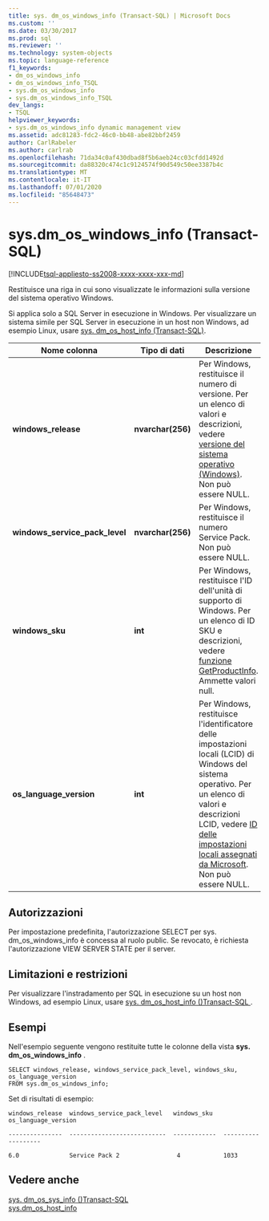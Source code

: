 ```yaml
---
title: sys. dm_os_windows_info (Transact-SQL) | Microsoft Docs
ms.custom: ''
ms.date: 03/30/2017
ms.prod: sql
ms.reviewer: ''
ms.technology: system-objects
ms.topic: language-reference
f1_keywords:
- dm_os_windows_info
- dm_os_windows_info_TSQL
- sys.dm_os_windows_info
- sys.dm_os_windows_info_TSQL
dev_langs:
- TSQL
helpviewer_keywords:
- sys.dm_os_windows_info dynamic management view
ms.assetid: adc81283-fdc2-46c0-bb48-abe82bbf2459
author: CarlRabeler
ms.author: carlrab
ms.openlocfilehash: 71da34c0af430dbad8f5b6aeb24cc03cfdd1492d
ms.sourcegitcommit: da88320c474c1c9124574f90d549c50ee3387b4c
ms.translationtype: MT
ms.contentlocale: it-IT
ms.lasthandoff: 07/01/2020
ms.locfileid: "85648473"
---
```

# <a name="sysdm_os_windows_info-transact-sql"></a>sys.dm_os_windows_info (Transact-SQL)
[!INCLUDE[tsql-appliesto-ss2008-xxxx-xxxx-xxx-md](../../includes/applies-to-version/sqlserver.md)]

  Restituisce una riga in cui sono visualizzate le informazioni sulla versione del sistema operativo Windows.  
  
  Si applica solo a SQL Server in esecuzione in Windows. Per visualizzare un sistema simile per SQL Server in esecuzione in un host non Windows, ad esempio Linux, usare [sys. dm_os_host_info &#40;Transact-SQL&#41;](~/relational-databases/system-dynamic-management-views/sys-dm-os-host-info-transact-sql.md). 
  
|Nome colonna|Tipo di dati|Descrizione|  
|-----------------|---------------|-----------------|  
|**windows_release**|**nvarchar(256)**|Per Windows, restituisce il numero di versione. Per un elenco di valori e descrizioni, vedere [versione del sistema operativo (Windows)](/windows/desktop/SysInfo/operating-system-version). Non può essere NULL.|  
|**windows_service_pack_level**|**nvarchar(256)**| Per Windows, restituisce il numero Service Pack. Non può essere NULL. |  
|**windows_sku**|**int**|Per Windows, restituisce l'ID dell'unità di supporto di Windows. Per un elenco di ID SKU e descrizioni, vedere [funzione GetProductInfo](https://msdn.microsoft.com/library/ms724358.aspx). Ammette valori null. |  
|**os_language_version**|**int**| Per Windows, restituisce l'identificatore delle impostazioni locali (LCID) di Windows del sistema operativo. Per un elenco di valori e descrizioni LCID, vedere [ID delle impostazioni locali assegnati da Microsoft](https://go.microsoft.com/fwlink/?LinkId=208080). Non può essere NULL.|  
  
  
## <a name="permissions"></a>Autorizzazioni  
Per impostazione predefinita, l'autorizzazione SELECT per sys. dm_os_windows_info è concessa al ruolo public. Se revocato, è richiesta l'autorizzazione VIEW SERVER STATE per il server.  

## <a name="limitations-and-restrictions"></a>Limitazioni e restrizioni
Per visualizzare l'instradamento per SQL in esecuzione su un host non Windows, ad esempio Linux, usare [sys. dm_os_host_info &#40;&#41;Transact-SQL ](../../relational-databases/system-dynamic-management-views/sys-dm-os-host-info-transact-sql.md). 
  
## <a name="examples"></a>Esempi  
 Nell'esempio seguente vengono restituite tutte le colonne della vista **sys. dm_os_windows_info** .  
  
```  
SELECT windows_release, windows_service_pack_level, windows_sku, os_language_version  
FROM sys.dm_os_windows_info;  
```  
  
 Set di risultati di esempio:  
  
 `windows_release  windows_service_pack_level   windows_sku   os_language_version`  
  
 `---------------  ---------------------------  ------------  -------------------`  
  
 `6.0              Service Pack 2                4            1033`  
  
## <a name="see-also"></a>Vedere anche  
 [sys. dm_os_sys_info &#40;&#41;Transact-SQL](../../relational-databases/system-dynamic-management-views/sys-dm-os-sys-info-transact-sql.md)   
 [sys.dm_os_host_info](../../relational-databases/system-dynamic-management-views/sys-dm-os-host-info-transact-sql.md)  
  
  

